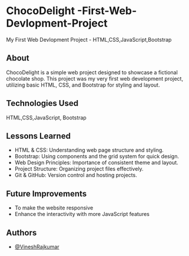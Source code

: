 # ChocoDelight -First-Web-Devlopment-Project

 My First Web Devlopment Project - HTML,CSS,JavaScript,Bootstrap
 

## About

ChocoDelight is a simple web project designed to showcase a fictional chocolate shop. This project was my very first web development project, utilizing basic HTML, CSS, and Bootstrap for styling and layout. 

## Technologies Used

HTML,CSS,JavaScript, Bootstrap






## Lessons Learned

- HTML & CSS: Understanding web page structure and styling.
- Bootstrap: Using components and the grid system for quick design.
- Web Design Principles: Importance of consistent theme and layout.
- Project Structure: Organizing project files effectively.
- Git & GitHub: Version control and hosting projects.


## Future Improvements

- To make the website responsive
- Enhance the interactivity with more JavaScript features

## Authors

- [@VineshRajkumar](https://github.com/VineshRajkumar)

